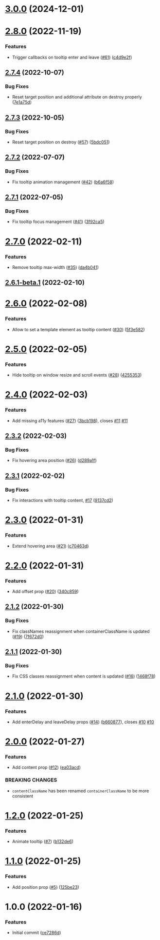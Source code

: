 # [3.0.0](https://github.com/untemps/svelte-use-tooltip/compare/v2.8.0...v3.0.0) (2024-12-01)

# [2.8.0](https://github.com/untemps/svelte-use-tooltip/compare/v2.7.4...v2.8.0) (2022-11-19)


### Features

* Trigger callbacks on tooltip enter and leave ([#61](https://github.com/untemps/svelte-use-tooltip/issues/61)) ([c4d9e2f](https://github.com/untemps/svelte-use-tooltip/commit/c4d9e2fd346ba7d6b2812c539e6c7a379f25c9f2))

## [2.7.4](https://github.com/untemps/svelte-use-tooltip/compare/v2.7.3...v2.7.4) (2022-10-07)


### Bug Fixes

* Reset target position and additional attribute on destroy properly ([7e1a75d](https://github.com/untemps/svelte-use-tooltip/commit/7e1a75d28f933210206f8a0c62b5ebc7467f5514))

## [2.7.3](https://github.com/untemps/svelte-use-tooltip/compare/v2.7.2...v2.7.3) (2022-10-05)


### Bug Fixes

* Reset target position on destroy ([#57](https://github.com/untemps/svelte-use-tooltip/issues/57)) ([5bdc051](https://github.com/untemps/svelte-use-tooltip/commit/5bdc051b24b6b574a9738f53e3cb7d5623471ed0))

## [2.7.2](https://github.com/untemps/svelte-use-tooltip/compare/v2.7.1...v2.7.2) (2022-07-07)


### Bug Fixes

* Fix tooltip animation management ([#42](https://github.com/untemps/svelte-use-tooltip/issues/42)) ([b6a6f58](https://github.com/untemps/svelte-use-tooltip/commit/b6a6f58728f845176396f5f8af1cdd087809ff0c))

## [2.7.1](https://github.com/untemps/svelte-use-tooltip/compare/v2.7.0...v2.7.1) (2022-07-05)


### Bug Fixes

* Fix tooltip focus management ([#41](https://github.com/untemps/svelte-use-tooltip/issues/41)) ([3f92ca5](https://github.com/untemps/svelte-use-tooltip/commit/3f92ca5356b5aa91f4bf8e8fbfc2193d0b384d81))

# [2.7.0](https://github.com/untemps/svelte-use-tooltip/compare/v2.6.0...v2.7.0) (2022-02-11)


### Features

* Remove tooltip max-width ([#35](https://github.com/untemps/svelte-use-tooltip/issues/35)) ([da4b041](https://github.com/untemps/svelte-use-tooltip/commit/da4b0414cdcaad08f080d3f45c55f744e07a9dc6))

## [2.6.1-beta.1](https://github.com/untemps/svelte-use-tooltip/compare/v2.6.0...v2.6.1-beta.1) (2022-02-10)

# [2.6.0](https://github.com/untemps/svelte-use-tooltip/compare/v2.5.0...v2.6.0) (2022-02-08)


### Features

* Allow to set a template element as tooltip content ([#30](https://github.com/untemps/svelte-use-tooltip/issues/30)) ([5f3e582](https://github.com/untemps/svelte-use-tooltip/commit/5f3e582011657f7abfbcc9bd717424382fed373d))

# [2.5.0](https://github.com/untemps/svelte-use-tooltip/compare/v2.4.0...v2.5.0) (2022-02-05)


### Features

* Hide tooltip on window resize and scroll events ([#28](https://github.com/untemps/svelte-use-tooltip/issues/28)) ([4255353](https://github.com/untemps/svelte-use-tooltip/commit/42553531497251fa002e9b4c0e0a320ee782b7dd))

# [2.4.0](https://github.com/untemps/svelte-use-tooltip/compare/v2.3.2...v2.4.0) (2022-02-03)


### Features

* Add missing a11y features ([#27](https://github.com/untemps/svelte-use-tooltip/issues/27)) ([3bcb198](https://github.com/untemps/svelte-use-tooltip/commit/3bcb198bcf5ecd54ea61ef8f911904dd7f300435)), closes [#11](https://github.com/untemps/svelte-use-tooltip/issues/11) [#11](https://github.com/untemps/svelte-use-tooltip/issues/11)

## [2.3.2](https://github.com/untemps/svelte-use-tooltip/compare/v2.3.1...v2.3.2) (2022-02-03)


### Bug Fixes

* Fix hovering area position ([#26](https://github.com/untemps/svelte-use-tooltip/issues/26)) ([d289a1f](https://github.com/untemps/svelte-use-tooltip/commit/d289a1f294440aeffbd4d2e68df8dd4cbd445f6a))

## [2.3.1](https://github.com/untemps/svelte-use-tooltip/compare/v2.3.0...v2.3.1) (2022-02-02)


### Bug Fixes

* Fix interactions with tooltip content, [#17](https://github.com/untemps/svelte-use-tooltip/issues/17) ([9137cd2](https://github.com/untemps/svelte-use-tooltip/commit/9137cd292d9147bcf3624463ae039fd1112da364))

# [2.3.0](https://github.com/untemps/svelte-use-tooltip/compare/v2.2.0...v2.3.0) (2022-01-31)


### Features

* Extend hovering area ([#21](https://github.com/untemps/svelte-use-tooltip/issues/21)) ([c70463d](https://github.com/untemps/svelte-use-tooltip/commit/c70463db44cacd63de7bf283d590826cfec4df24))

# [2.2.0](https://github.com/untemps/svelte-use-tooltip/compare/v2.1.2...v2.2.0) (2022-01-31)


### Features

* Add offset prop ([#20](https://github.com/untemps/svelte-use-tooltip/issues/20)) ([340c859](https://github.com/untemps/svelte-use-tooltip/commit/340c85902ca1c616fe20706784219dd9f315659c))

## [2.1.2](https://github.com/untemps/svelte-use-tooltip/compare/v2.1.1...v2.1.2) (2022-01-30)


### Bug Fixes

* Fix classNames reassignment when containerClassName is updated ([#19](https://github.com/untemps/svelte-use-tooltip/issues/19)) ([7f672d0](https://github.com/untemps/svelte-use-tooltip/commit/7f672d0f296ae2618054f425fccf0aabebd54da7))

## [2.1.1](https://github.com/untemps/svelte-use-tooltip/compare/v2.1.0...v2.1.1) (2022-01-30)


### Bug Fixes

* Fix CSS classes reassignment when content is updated ([#16](https://github.com/untemps/svelte-use-tooltip/issues/16)) ([1468f78](https://github.com/untemps/svelte-use-tooltip/commit/1468f788928e68b02d45ef95e525762bf9e826b0))

# [2.1.0](https://github.com/untemps/svelte-use-tooltip/compare/v2.0.0...v2.1.0) (2022-01-30)


### Features

* Add enterDelay and leaveDelay props ([#14](https://github.com/untemps/svelte-use-tooltip/issues/14)) ([b660877](https://github.com/untemps/svelte-use-tooltip/commit/b660877b0d59b7f3a3f4a142feb6e6eeadf7b817)), closes [#10](https://github.com/untemps/svelte-use-tooltip/issues/10) [#10](https://github.com/untemps/svelte-use-tooltip/issues/10)

# [2.0.0](https://github.com/untemps/svelte-use-tooltip/compare/v1.2.0...v2.0.0) (2022-01-27)


### Features

* Add content prop ([#12](https://github.com/untemps/svelte-use-tooltip/issues/12)) ([ea03acd](https://github.com/untemps/svelte-use-tooltip/commit/ea03acd63a97da5863f101f64d9600bddbb0fc8e))


### BREAKING CHANGES

* `contentClassName` has been renamed `containerClassName` to be more consistent

# [1.2.0](https://github.com/untemps/svelte-use-tooltip/compare/v1.1.0...v1.2.0) (2022-01-25)


### Features

* Animate tooltip ([#7](https://github.com/untemps/svelte-use-tooltip/issues/7)) ([b132de6](https://github.com/untemps/svelte-use-tooltip/commit/b132de6e306c7a16b5b104bb028b066c4227ac7a))

# [1.1.0](https://github.com/untemps/svelte-use-tooltip/compare/v1.0.0...v1.1.0) (2022-01-25)


### Features

* Add position prop ([#5](https://github.com/untemps/svelte-use-tooltip/issues/5)) ([125be23](https://github.com/untemps/svelte-use-tooltip/commit/125be23343a342f4974e35419ace036709ae1eb7))

# 1.0.0 (2022-01-16)


### Features

* Initial commit ([ce7286d](https://github.com/untemps/svelte-use-tooltip/commit/ce7286d50a19c88ad3010a7e114870d13a04ad62))
